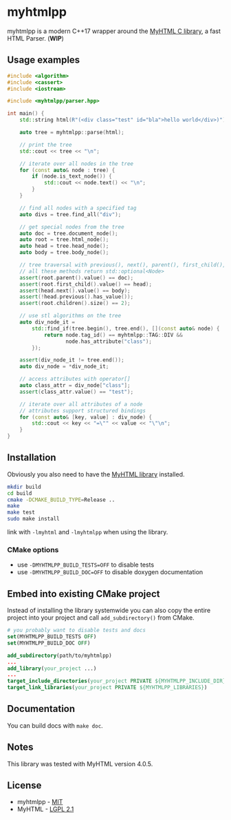 # myhtmlpp

myhtmlpp is a modern C++17 wrapper around the [MyHTML C library](https://github.com/lexborisov/myhtml), a fast HTML Parser. (**WIP**)

## Usage examples
```cpp
#include <algorithm>
#include <cassert>
#include <iostream>

#include <myhtmlpp/parser.hpp>

int main() {
    std::string html(R"(<div class="test" id="bla">hello world</div>)");

    auto tree = myhtmlpp::parse(html);

    // print the tree
    std::cout << tree << "\n";

    // iterate over all nodes in the tree
    for (const auto& node : tree) {
        if (node.is_text_node()) {
            std::cout << node.text() << "\n";
        }
    }

    // find all nodes with a specified tag
    auto divs = tree.find_all("div");

    // get special nodes from the tree
    auto doc = tree.document_node();
    auto root = tree.html_node();
    auto head = tree.head_node();
    auto body = tree.body_node();

    // tree traversal with previous(), next(), parent(), first_child(), last_child()
    // all these methods return std::optional<Node>
    assert(root.parent().value() == doc);
    assert(root.first_child().value() == head);
    assert(head.next().value() == body);
    assert(!head.previous().has_value());
    assert(root.children().size() == 2);

    // use stl algorithms on the tree
    auto div_node_it =
        std::find_if(tree.begin(), tree.end(), [](const auto& node) {
            return node.tag_id() == myhtmlpp::TAG::DIV &&
                   node.has_attribute("class");
        });

    assert(div_node_it != tree.end());
    auto div_node = *div_node_it;

    // access attributes with operator[]
    auto class_attr = div_node["class"];
    assert(class_attr.value() == "test");

    // iterate over all attributes of a node
    // attributes support structured bindings
    for (const auto& [key, value] : div_node) {
        std::cout << key << "=\"" << value << "\"\n";
    }
}
```

## Installation
Obviously you also need to have the [MyHTML library](https://github.com/lexborisov/myhtml) installed.

```bash
mkdir build
cd build
cmake -DCMAKE_BUILD_TYPE=Release ..
make
make test
sudo make install
```

link with `-lmyhtml` and `-lmyhtmlpp` when using the library.

### CMake options
- use `-DMYHTMLPP_BUILD_TESTS=OFF` to disable tests
- use `-DMYHTMLPP_BUILD_DOC=OFF` to disable doxygen documentation

## Embed into existing CMake project
Instead of installing the library systemwide you can also copy the entire project into your project and call `add_subdirectory()` from CMake.

```cmake
# you probably want to disable tests and docs
set(MYHTMLPP_BUILD_TESTS OFF)
set(MYHTMLPP_BUILD_DOC OFF)

add_subdirectory(path/to/myhtmlpp)
...
add_library(your_project ...)
...
target_include_directories(your_project PRIVATE ${MYHTMLPP_INCLUDE_DIR})
target_link_libraries(your_project PRIVATE ${MYHTMLPP_LIBRARIES})
```

## Documentation
You can build docs with `make doc`.

## Notes
This library was tested with MyHTML version 4.0.5.

## License
- myhtmlpp - [MIT](https://github.com/czwinzscher/myhtmlpp/blob/master/LICENSE)
- MyHTML - [LGPL 2.1](https://github.com/lexborisov/myhtml/blob/master/LICENSE)
